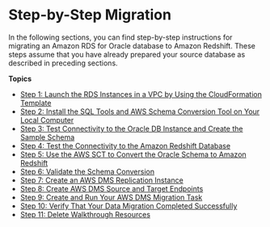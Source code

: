 # Step\-by\-Step Migration<a name="chap-rdsoracle2redshift.steps"></a>

In the following sections, you can find step\-by\-step instructions for migrating an Amazon RDS for Oracle database to Amazon Redshift\. These steps assume that you have already prepared your source database as described in preceding sections\.

**Topics**
+ [Step 1: Launch the RDS Instances in a VPC by Using the CloudFormation Template](chap-rdsoracle2redshift.steps.launchrdswcloudformation.md)
+ [Step 2: Install the SQL Tools and AWS Schema Conversion Tool on Your Local Computer](chap-rdsoracle2redshift.steps.installsct.md)
+ [Step 3: Test Connectivity to the Oracle DB Instance and Create the Sample Schema](chap-rdsoracle2redshift.steps.connectoracle.md)
+ [Step 4: Test the Connectivity to the Amazon Redshift Database](chap-rdsoracle2redshift.steps.connectredshift.md)
+ [Step 5: Use the AWS SCT to Convert the Oracle Schema to Amazon Redshift](chap-rdsoracle2redshift.steps.convertschema.md)
+ [Step 6: Validate the Schema Conversion](chap-rdsoracle2redshift.steps.validateschemaconversion.md)
+ [Step 7: Create an AWS DMS Replication Instance](chap-rdsoracle2redshift.steps.createreplicationinstance.md)
+ [Step 8: Create AWS DMS Source and Target Endpoints](chap-rdsoracle2redshift.steps.createsourcetargetendpoints.md)
+ [Step 9: Create and Run Your AWS DMS Migration Task](chap-rdsoracle2redshift.steps.createmigrationtask.md)
+ [Step 10: Verify That Your Data Migration Completed Successfully](chap-rdsoracle2redshift.steps.verifydatamigration.md)
+ [Step 11: Delete Walkthrough Resources](chap-rdsoracle2redshift.steps.deleteresources.md)